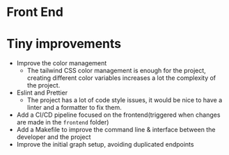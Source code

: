 # Front End

# Tiny improvements

- Improve the color management
    - The tailwind CSS color management is enough for the project, creating different color variables increases a lot the complexity of the project.
- Eslint and Prettier
    - The project has a lot of code style issues, it would be nice to have a linter and a formatter to fix them.
- Add a CI/CD pipeline focused on the frontend(triggered when changes are made in the `frontend` folder)
- Add a Makefile to improve the command line & interface between the developer and the project
- Improve the initial graph setup, avoiding duplicated endpoints
